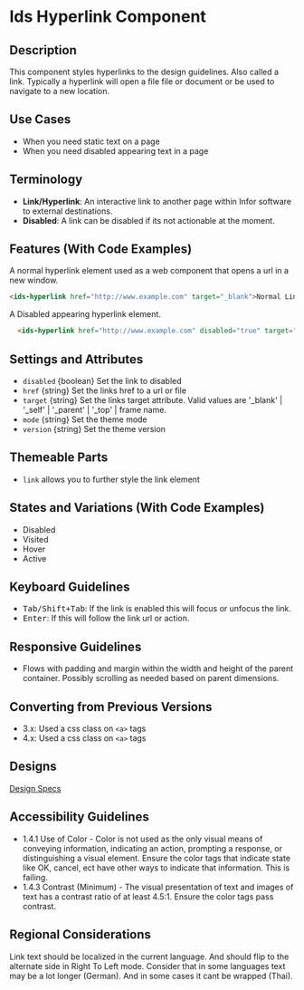 # Ids Hyperlink Component

## Description

This component styles hyperlinks to the design guidelines. Also called a link. Typically a hyperlink will open a file file or document or be used to navigate to a new location.

## Use Cases

- When you need static text on a page
- When you need disabled appearing text in a page

## Terminology

- **Link/Hyperlink**: An interactive link to another page within Infor software to external destinations.
- **Disabled**: A link can be disabled if its not actionable at the moment.

## Features (With Code Examples)

A normal hyperlink element used as a web component that opens a url in a new window.

```html
<ids-hyperlink href="http://www.example.com" target="_blank">Normal Link</ids-hyperlink>
```

A Disabled appearing hyperlink element.

```html
  <ids-hyperlink href="http://www.example.com" disabled="true" target="_blank">Disabled Link</ids-hyperlink>
```


## Settings and Attributes

- `disabled` {boolean} Set the link to disabled
- `href` {string} Set the links href to a url or file
- `target` {string} Set the links target attribute. Valid values are '_blank' | '_self' | '_parent' | '_top' | frame name.
- `mode` {string} Set the theme mode
- `version` {string} Set the theme version

## Themeable Parts

- `link` allows you to further style the link element

## States and Variations (With Code Examples)

- Disabled
- Visited
- Hover
- Active

## Keyboard Guidelines

- <kbd>Tab/Shift+Tab</kbd>: If the link is enabled this will focus or unfocus the link.
- <kbd>Enter</kbd>: If this will follow the link url or action.

## Responsive Guidelines

- Flows with padding and margin within the width and height of the parent container. Possibly scrolling as needed based on parent dimensions.

## Converting from Previous Versions

- 3.x: Used a css class on `<a>` tags
- 4.x: Used a css class on `<a>` tags

## Designs

[Design Specs](https://www.figma.com/file/ok0LLOT9PP1J0kBkPMaZ5c/IDS_Component_File_v4.6-(Draft))

## Accessibility Guidelines

- 1.4.1 Use of Color - Color is not used as the only visual means of conveying information, indicating an action, prompting a response, or distinguishing a visual element. Ensure the color tags that indicate state like OK, cancel, ect have other ways to indicate that information. This is failing.
- 1.4.3 Contrast (Minimum) - The visual presentation of text and images of text has a contrast ratio of at least 4.5:1.   Ensure the color tags pass contrast.

## Regional Considerations

Link text should be localized in the current language. And should flip to the alternate side in Right To Left mode. Consider that in some languages text may be a lot longer (German). And in some cases it cant be wrapped (Thai).
